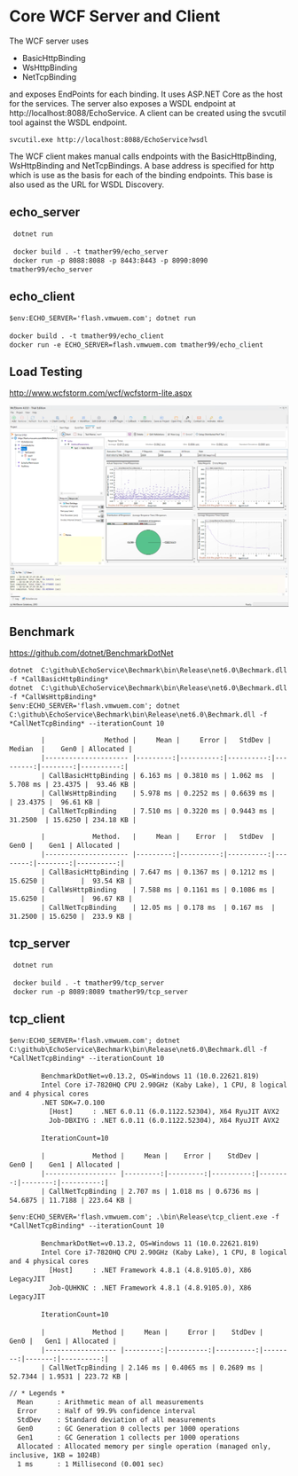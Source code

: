 # Core WCF Server and Client

The WCF server uses 

  * BasicHttpBinding
  * WsHttpBinding
  * NetTcpBinding 

and exposes EndPoints for each binding. It uses ASP.NET Core as the host for the services. 
The server also exposes a WSDL endpoint at http://localhost:8088/EchoService. A client can be created using the svcutil tool against the WSDL endpoint. 

```
svcutil.exe http://localhost:8088/EchoService?wsdl
```

The WCF client makes manual calls endpoints with the BasicHttpBinding, WsHttpBinding and NetTcpBindings.
A base address is specified for http which is use as the basis for each of the binding endpoints. 
This base is also used as the URL for WSDL Discovery.  

## echo_server
```
 dotnet run

 docker build . -t tmather99/echo_server
 docker run -p 8088:8088 -p 8443:8443 -p 8090:8090 tmather99/echo_server
```
## echo_client
```
$env:ECHO_SERVER='flash.vmwuem.com'; dotnet run

docker build . -t tmather99/echo_client
docker run -e ECHO_SERVER=flash.vmwuem.com tmather99/echo_client
```

## Load Testing

http://www.wcfstorm.com/wcf/wcfstorm-lite.aspx

![wcfstorm](./wcfstorm.png)


## Benchmark

https://github.com/dotnet/BenchmarkDotNet

```
dotnet  C:\github\EchoService\Bechmark\bin\Release\net6.0\Bechmark.dll -f *CallBasicHttpBinding*
dotnet  C:\github\EchoService\Bechmark\bin\Release\net6.0\Bechmark.dll -f *CallWsHttpBinding*
$env:ECHO_SERVER='flash.vmwuem.com'; dotnet  C:\github\EchoService\Bechmark\bin\Release\net6.0\Bechmark.dll -f *CallNetTcpBinding* --iterationCount 10
```

```
        |               Method |     Mean |     Error |   StdDev |   Median  |    Gen0 | Allocated |
        |--------------------- |---------:|----------:|----------:|---------:|--------:|----------:|
        | CallBasicHttpBinding | 6.163 ms | 0.3810 ms | 1.062 ms  | 5.708 ms | 23.4375 |  93.46 KB |
        | CallWsHttpBinding    | 5.978 ms | 0.2252 ms | 0.6639 ms |          | 23.4375 |  96.61 KB |
        | CallNetTcpBinding    | 7.510 ms | 0.3220 ms | 0.9443 ms | 31.2500  | 15.6250 | 234.18 KB |
```


```
        |            Method.   |     Mean |    Error  |   StdDev  |    Gen0 |    Gen1 | Allocated |
        |--------------------- |---------:|----------:|----------:|--------:|--------:|----------:|
        | CallBasicHttpBinding | 7.647 ms | 0.1367 ms | 0.1212 ms | 15.6250 |         |  93.54 KB |
        | CallWsHttpBinding    | 7.588 ms | 0.1161 ms | 0.1086 ms | 15.6250 |         |  96.67 KB |
        | CallNetTcpBinding    | 12.05 ms | 0.178 ms  | 0.167 ms  | 31.2500 | 15.6250 |  233.9 KB |
```


## tcp_server
```
 dotnet run

 docker build . -t tmather99/tcp_server
 docker run -p 8089:8089 tmather99/tcp_server
```

## tcp_client
```
$env:ECHO_SERVER='flash.vmwuem.com'; dotnet  C:\github\EchoService\Bechmark\bin\Release\net6.0\Bechmark.dll -f *CallNetTcpBinding* --iterationCount 10

        BenchmarkDotNet=v0.13.2, OS=Windows 11 (10.0.22621.819)
        Intel Core i7-7820HQ CPU 2.90GHz (Kaby Lake), 1 CPU, 8 logical and 4 physical cores
        .NET SDK=7.0.100
          [Host]     : .NET 6.0.11 (6.0.1122.52304), X64 RyuJIT AVX2
          Job-DBXIYG : .NET 6.0.11 (6.0.1122.52304), X64 RyuJIT AVX2

        IterationCount=10

        |            Method |     Mean |    Error |    StdDev |    Gen0 |    Gen1 | Allocated |
        |------------------ |---------:|---------:|----------:|--------:|--------:|----------:|
        | CallNetTcpBinding | 2.707 ms | 1.018 ms | 0.6736 ms | 54.6875 | 11.7188 | 223.64 KB |
```
```
$env:ECHO_SERVER='flash.vmwuem.com'; .\bin\Release\tcp_client.exe -f *CallNetTcpBinding* --iterationCount 10

        BenchmarkDotNet=v0.13.2, OS=Windows 11 (10.0.22621.819)
        Intel Core i7-7820HQ CPU 2.90GHz (Kaby Lake), 1 CPU, 8 logical and 4 physical cores
          [Host]     : .NET Framework 4.8.1 (4.8.9105.0), X86 LegacyJIT
          Job-QUHKNC : .NET Framework 4.8.1 (4.8.9105.0), X86 LegacyJIT

        IterationCount=10

        |            Method |     Mean |     Error |    StdDev |    Gen0 |   Gen1 | Allocated |
        |------------------ |---------:|----------:|----------:|--------:|-------:|----------:|
        | CallNetTcpBinding | 2.146 ms | 0.4065 ms | 0.2689 ms | 52.7344 | 1.9531 | 223.72 KB |
```
```
// * Legends *
  Mean      : Arithmetic mean of all measurements
  Error     : Half of 99.9% confidence interval
  StdDev    : Standard deviation of all measurements
  Gen0      : GC Generation 0 collects per 1000 operations
  Gen1      : GC Generation 1 collects per 1000 operations
  Allocated : Allocated memory per single operation (managed only, inclusive, 1KB = 1024B)
  1 ms      : 1 Millisecond (0.001 sec)
```